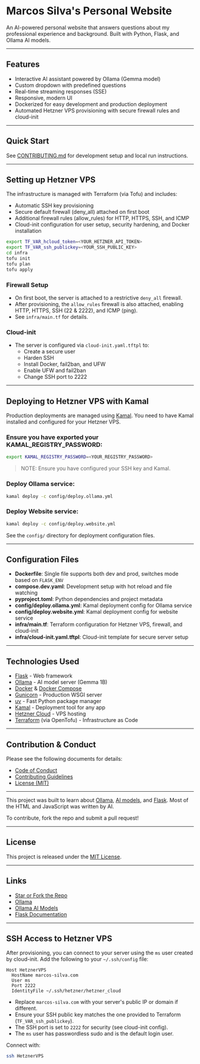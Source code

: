 # Marcos Silva's Personal Website

An AI-powered personal website that answers questions about my professional experience and background.
Built with Python, Flask, and Ollama AI models.

---

## Features
- Interactive AI assistant powered by Ollama (Gemma model)
- Custom dropdown with predefined questions
- Real-time streaming responses (SSE)
- Responsive, modern UI
- Dockerized for easy development and production deployment
- Automated Hetzner VPS provisioning with secure firewall rules and cloud-init

---

## Quick Start

See [CONTRIBUTING.md](./CONTRIBUTING.md) for development setup and local run instructions.

---
## Setting up Hetzner VPS

The infrastructure is managed with Terraform (via Tofu) and includes:
- Automatic SSH key provisioning
- Secure default firewall (deny_all) attached on first boot
- Additional firewall rules (allow_rules) for HTTP, HTTPS, SSH, and ICMP
- Cloud-init configuration for user setup, security hardening, and Docker installation

```bash
export TF_VAR_hcloud_token=<YOUR_HETZNER_API_TOKEN>
export TF_VAR_ssh_publickey=<YOUR_SSH_PUBLIC_KEY>
cd infra
tofu init
tofu plan
tofu apply
```

### Firewall Setup
- On first boot, the server is attached to a restrictive `deny_all` firewall.
- After provisioning, the `allow_rules` firewall is also attached, enabling HTTP, HTTPS, SSH (22 & 2222), and ICMP (ping).
- See `infra/main.tf` for details.

### Cloud-init
- The server is configured via `cloud-init.yaml.tftpl` to:
  - Create a secure user
  - Harden SSH
  - Install Docker, fail2ban, and UFW
  - Enable UFW and fail2ban
  - Change SSH port to 2222

---

## Deploying to Hetzner VPS with Kamal

Production deployments are managed using [Kamal](https://kamal-deploy.com/). You need to have Kamal installed and configured for your Hetzner VPS.

### Ensure you have exported your KAMAL_REGISTRY_PASSWORD:
```bash
export KAMAL_REGISTRY_PASSWORD=<YOUR_REGISTRY_PASSWORD>
```
> NOTE: Ensure you have configured your SSH key and Kamal.

### Deploy Ollama service:
```bash
kamal deploy -c config/deploy.ollama.yml
```

### Deploy Website service:
```bash
kamal deploy -c config/deploy.website.yml
```

See the `config/` directory for deployment configuration files.

---

## Configuration Files
- **Dockerfile**: Single file supports both dev and prod, switches mode based on `FLASK_ENV`
- **compose.dev.yaml**: Development setup with hot reload and file watching
- **pyproject.toml**: Python dependencies and project metadata
- **config/deploy.ollama.yml**: Kamal deployment config for Ollama service
- **config/deploy.website.yml**: Kamal deployment config for website service
- **infra/main.tf**: Terraform configuration for Hetzner VPS, firewall, and cloud-init
- **infra/cloud-init.yaml.tftpl**: Cloud-init template for secure server setup

---

## Technologies Used
- [Flask](https://flask.palletsprojects.com/) - Web framework
- [Ollama](https://ollama.ai/) - AI model server (Gemma 1B)
- [Docker](https://www.docker.com/) & [Docker Compose](https://docs.docker.com/compose/)
- [Gunicorn](https://gunicorn.org/) - Production WSGI server
- [uv](https://github.com/astral-sh/uv) - Fast Python package manager
- [Kamal](https://kamal-deploy.com/) - Deployment tool for any app
- [Hetzner Cloud](https://www.hetzner.com/cloud) - VPS hosting
- [Terraform](https://opentofu.org/) (via OpenTofu) - Infrastructure as Code

---

## Contribution & Conduct

Please see the following documents for details:
- [Code of Conduct](./CODE_OF_CONDUCT.md)
- [Contributing Guidelines](./CONTRIBUTING.md)
- [License (MIT)](./MIT-LICENSE)

---

This project was built to learn about [Ollama](https://ollama.ai), [AI models](https://ollama.ai/library), and [Flask](https://flask.palletsprojects.com/). Most of the HTML and JavaScript was written by AI.

To contribute, fork the repo and submit a pull request!

---

## License

This project is released under the [MIT License](./MIT-LICENSE).

---

## Links
- [Star or Fork the Repo](https://github.com/marcossv9/marcos-silva.com)
- [Ollama](https://ollama.ai)
- [Ollama AI Models](https://ollama.ai/library)
- [Flask Documentation](https://flask.palletsprojects.com/)

---

## SSH Access to Hetzner VPS

After provisioning, you can connect to your server using the `ms` user created by cloud-init. Add the following to your `~/.ssh/config` file:

```sshconfig
Host HetznerVPS
  HostName marcos-silva.com
  User ms
  Port 2222
  IdentityFile ~/.ssh/hetzner/hetzner_cloud
```

- Replace `marcos-silva.com` with your server's public IP or domain if different.
- Ensure your SSH public key matches the one provided to Terraform (`TF_VAR_ssh_publickey`).
- The SSH port is set to `2222` for security (see cloud-init config).
- The `ms` user has passwordless sudo and is the default login user.

Connect with:
```bash
ssh HetznerVPS
```
